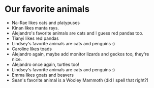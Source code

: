 # Our favorite animals

- Na-Rae likes cats and platypuses
- Kinan likes manta rays.
- Alejandro's favorite animals are cats and I guess red pandas too.
- Tianyi likes red pandas
- Lindsey's favorite animals are cats and penguins :) 
- Caroline likes toads
- Alejandro again, maybe add monitor lizards and geckos too, they're nice.
- Alejandro once again, turtles too!
- Lindsey's favorite animals are cats and penguins :) 
- Emma likes goats and beavers
- Sean's favorite animal is a Wooley Mammoth (did I spell that right?)
